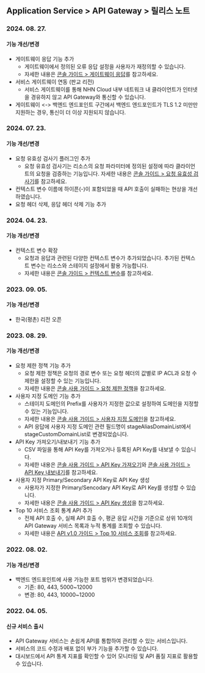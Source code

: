 ## Application Service > API Gateway > 릴리스 노트

### 2024. 08. 27.
#### 기능 개선/변경 
* 게이트웨이 응답 기능 추가
    * 게이트웨이에서 정의된 오류 응답 설정을 사용자가 재정의할 수 있습니다. 
    * 자세한 내용은 [콘솔 가이드 > 게이트웨이 응답](./console-guide/#_?)를 참고하세요.
* 서비스 게이트웨이 연동 (판교 리전)
    * 서비스 게이트웨이를 통해 NHN Cloud 내부 네트워크 내 클라이언트가 인터넷을 경유하지 않고 API Gateway와 통신할 수 있습니다.
* 게이트웨이 <-> 백엔드 엔드포인트 구간에서 백엔드 엔드포인트가 TLS 1.2 미만만 지원하는 경우, 통신이 더 이상 지원되지 않습니다.

### 2024. 07. 23.
#### 기능 개선/변경 
* 요청 유효성 검사기 플러그인 추가 
    * 요청 유효성 검사기는 리소스의 요청 파라미터에 정의된 설정에 따라 클라이언트의 요청을 검증하는 기능입니다. 자세한 내용은 [콘솔 가이드 > 요청 유효성 검사기](./console-guide-gov/#_11)를 참고하세요.
* 컨텍스트 변수 이름에 하이픈(-)이 포함되었을 때 API 호출이 실패하는 현상을 개선하였습니다.
* 요청 헤더 삭제, 응답 헤더 삭제 기능 추가


### 2024. 04. 23.
#### 기능 개선/변경 

* 컨텍스트 변수 확장
    * 요청과 응답과 관련된 다양한 컨텍스트 변수가 추가되었습니다. 추가된 컨텍스트 변수는 리소스와 스테이지 설정에서 활용 가능합니다.
    * 자세한 내용은 [콘솔 가이드 > 컨텍스트 변수](./console-guide-gov/#_11)를 참고하세요.


### 2023. 09. 05.
#### 기능 개선/변경 
* 한국(평촌) 리전 오픈


### 2023. 08. 29.
#### 기능 개선/변경 
* 요청 제한 정책 기능 추가 
    * 요청 제한 정책은 요청의 경로 변수 또는 요청 헤더의 값별로 IP ACL과 요청 수 제한을 설정할 수 있는 기능입니다.
    * 자세한 내용은 [콘솔 사용 가이드 > 요청 제한 정책](./console-guide-gov/#_31)을 참고하세요.
* 사용자 지정 도메인 기능 추가
    * 스테이지 도메인의 Prefix를 사용자가 지정한 값으로 설정하여 도메인을 지정할 수 있는 기능입니다.
    * 자세한 내용은 [콘솔 사용 가이드 > 사용자 지정 도메인](./console-guide-gov/#_50)을 참고하세요.
    * API 응답에 사용자 지정 도메인 관련 필드명이 stageAliasDomainList에서 stageCustomDomainList로 변경되었습니다.
* API Key 가져오기/내보내기 기능 추가 
    * CSV 파일을 통해 API Key를 가져오거나 등록된 API Key를 내보낼 수 있습니다.
    * 자세한 내용은 [콘솔 사용 가이드 > API Key 가져오기](./console-guide-gov/#api-key_8)와 [콘솔 사용 가이드 > API Key 내보내기](./console-guide-gov/#api-key_7)를 참고하세요.
* 사용자 지정 Primary/Secondary API Key로 API Key 생성 
    * 사용자가 지정한 Primary/Sencodary API Key로 API Key를 생성할 수 있습니다.
    * 자세한 내용은 [콘솔 사용 가이드 > API Key 생성](./console-guide-gov/#api-key_6)을 참고하세요.
* Top 10 서비스 조회 통계 API 추가 
    * 전체 API 호출 수, 실패 API 호출 수, 평균 응답 시간을 기준으로 상위 10개의 API Gateway 서비스 목록과 누적 통계를 조회할 수 있습니다.
    * 자세한 내용은 [API v1.0 가이드 > Top 10 서비스 조회](./api-guide-v1.0-gov/#top-10)를 참고하세요.


### 2022. 08. 02.
#### 기능 개선/변경 
* 백엔드 엔드포인트에 사용 가능한 포트 범위가 변경되었습니다.
    * 기존: 80, 443, 5000~12000
    * 변경: 80, 443, 10000~12000


### 2022. 04. 05.
#### 신규 서비스 출시
* API Gateway 서비스는 손쉽게 API를 통합하여 관리할 수 있는 서비스입니다.
* 서비스의 코드 수정과 배포 없이 부가 기능을 추가할 수 있습니다.
* 대시보드에서 API 통계 지표를 확인할 수 있어 모니터링 및 API 품질 지표로 활용할 수 있습니다.
